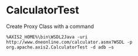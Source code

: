 # CalculatorTest
Create Proxy Class with a command
```
%AXIS2_HOME%\bin\WSDL2Java -uri http://www.dneonline.com/calculator.asmx?WSDL -p org.apache.axis2.CalculatorTest -d adb –s
```
